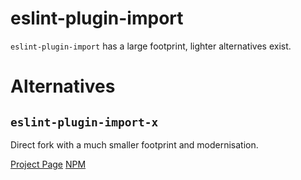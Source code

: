 # eslint-plugin-import

`eslint-plugin-import` has a large footprint, lighter alternatives exist.

# Alternatives

## `eslint-plugin-import-x`

Direct fork with a much smaller footprint and modernisation.

[Project Page](https://github.com/un-ts/eslint-plugin-import-x)
[NPM](https://www.npmjs.com/package/eslint-plugin-import-x)
